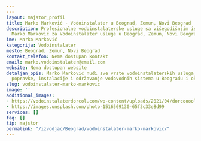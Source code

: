 ```yaml
---
---
layout: majstor_profil
title: Marko Marković - Vodoinstalater u Beograd, Zemun, Novi Beograd
description: Profesionalne vodoinstalaterske usluge sa višegodišnjim iskustvom. Pronađite
  Marko Marković za Vodoinstalater usluge u Beograd, Zemun, Novi Beograd.
ime: Marko Marković
kategorija: Vodoinstalater
mesto: Beograd, Zemun, Novi Beograd
kontakt_telefon: Nema dostupan kontakt
email: marko.vodoinstalater@email.com
website: Nema dostupan website
detaljan_opis: Marko Marković nudi sve vrste vodoinstalaterskih usluga, uključujući
  popravke, instalacije i održavanje vodovodnih sistema u Beogradu i okolini.
slug: vodoinstalater-marko-markovic
image: ''
additional_images:
- https://vodoinstalaterdorcol.com/wp-content/uploads/2021/04/dorcooool.jpg
- https://images.unsplash.com/photo-1516569130-65f3c33e8d99
services: []
faq: []
tip: majstor
permalink: "/izvodjac/Beograd/vodoinstalater-marko-markovic/"
---
```

